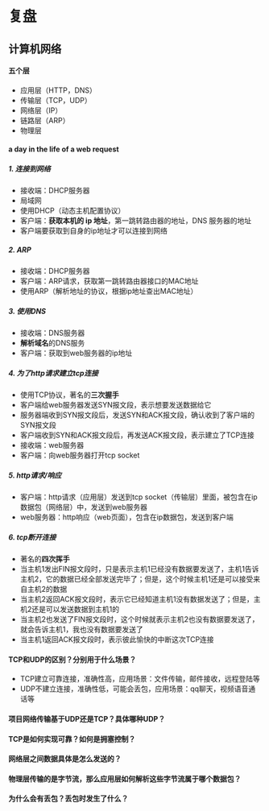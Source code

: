 # 复盘
## 计算机网络
#### 五个层
- 应用层（HTTP，DNS）
- 传输层（TCP，UDP）
- 网络层（IP）
- 链路层（ARP）
- 物理层
#### a day in the life of a web request
##### 1. 连接到网络
- 接收端：DHCP服务器
- 局域网
- 使用DHCP（动态主机配置协议）
- 客户端：**获取本机的 ip 地址**，第一跳转路由器的地址，DNS 服务器的地址
- 客户端要获取到自身的ip地址才可以连接到网络
##### 2. ARP
- 接收端：DHCP服务器
- 客户端：ARP请求，获取第一跳转路由器接口的MAC地址
- 使用ARP（解析地址的协议，根据ip地址查出MAC地址）
##### 3. 使用DNS
- 接收端：DNS服务器
- **解析域名**的DNS服务
- 客户端：获取到web服务器的ip地址
##### 4. 为了http请求建立tcp连接
- 使用TCP协议，著名的**三次握手**
- 客户端给web服务器发送SYN报文段，表示想要发送数据给它
- 服务器端收到SYN报文段后，发送SYN和ACK报文段，确认收到了客户端的SYN报文段
- 客户端收到SYN和ACK报文段后，再发送ACK报文段，表示建立了TCP连接
- 接收端：web服务器
- 客户端：向web服务器打开tcp socket
##### 5. http请求/响应
- 客户端：http请求（应用层）发送到tcp socket（传输层）里面，被包含在ip数据包（网络层）中，发送到web服务器
- web服务器：http响应（web页面），包含在ip数据包，发送到客户端
##### 6. tcp断开连接
- 著名的**四次挥手**
- 当主机1发出FIN报文段时，只是表示主机1已经没有数据要发送了，主机1告诉主机2，它的数据已经全部发送完毕了；但是，这个时候主机1还是可以接受来自主机2的数据
- 当主机2返回ACK报文段时，表示它已经知道主机1没有数据发送了；但是，主机2还是可以发送数据到主机1的
- 当主机2也发送了FIN报文段时，这个时候就表示主机2也没有数据要发送了，就会告诉主机1，我也没有数据要发送了
- 当主机1返回ACK报文段时，表示彼此愉快的中断这次TCP连接

#### TCP和UDP的区别？分别用于什么场景？
- TCP建立可靠连接，准确性高，应用场景：文件传输，邮件接收，远程登陆等
- UDP不建立连接，准确性低，可能会丢包，应用场景：qq聊天，视频语音通话等
#### 项目网络传输基于UDP还是TCP？具体哪种UDP？

#### TCP是如何实现可靠？如何是拥塞控制？

#### 网络层之间数据具体是怎么发送的？

#### 物理层传输的是字节流，那么应用层如何解析这些字节流属于哪个数据包？

#### 为什么会有丢包？丢包时发生了什么？

